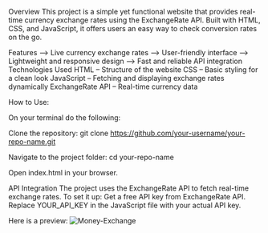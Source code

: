 Overview
This project is a simple yet functional website that provides real-time currency exchange rates using the ExchangeRate API. Built with HTML, CSS, and JavaScript, it offers users an easy way to check conversion rates on the go.

Features
--> Live currency exchange rates
--> User-friendly interface
--> Lightweight and responsive design
--> Fast and reliable API integration
Technologies Used
HTML – Structure of the website
CSS – Basic styling for a clean look
JavaScript – Fetching and displaying exchange rates dynamically
ExchangeRate API – Real-time currency data

How to Use:

On your terminal do the following:

Clone the repository:
git clone https://github.com/your-username/your-repo-name.git

Navigate to the project folder:
cd your-repo-name

Open index.html in your browser.

API Integration
The project uses the ExchangeRate API to fetch real-time exchange rates. To set it up:
Get a free API key from ExchangeRate API.
Replace YOUR_API_KEY in the JavaScript file with your actual API key.

Here is a preview: 
![Money-Exchange](https://github.com/user-attachments/assets/0329422d-a804-4052-9aa2-4cba8d3843d6)










